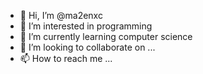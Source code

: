 - 👋 Hi, I’m @ma2enxc
- 👀 I’m interested in programming
- 🌱 I’m currently learning computer science
- 💞️ I’m looking to collaborate on ...
- 📫 How to reach me ...

<!---
ma2enxc/ma2enxc is a ✨ special ✨ repository because its `README.md` (this file) appears on your GitHub profile.
You can click the Preview link to take a look at your changes.
--->
